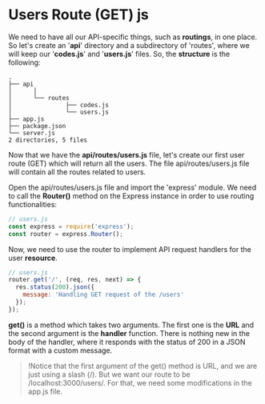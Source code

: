 # Users Route (GET) js

We need to have all our API-specific things, such as **routings**, in one place. So let's create an '**api**' directory and a subdirectory of 'routes', where we will keep our '**codes.js**' and '**users.js**' files. So, the **structure** is the following:
```
.
├── api
│      │
│      └── routes
│               ├── codes.js
│               └── users.js
├── app.js
├── package.json
└── server.js
2 directories, 5 files
```

Now that we have the **api/routes/users.js** file, let's create our first user route (GET) which will return all the users. The file api/routes/users.js file will contain all the routes related to users. 

Open the api/routes/users.js file and import the 'express' module. We need to call the **Router()** method on the Express instance in order to use routing functionalities:

```js
// users.js
const express = require('express');
const router = express.Router();
```

Now, we need to use the router to implement API request handlers for the user **resource**.

```js
// users.js
router.get('/', (req, res, next) => {
  res.status(200).json({
    message: 'Handling GET request of the /users'
  });
});
```

**get()** is a method which takes two arguments. The first one is the **URL** and the second argument is the **handler** function. There is nothing new in the body of the handler, where it responds with the status of 200 in a JSON format with a custom message.

>!Notice that the first argument of the get() method is URL, and we are just using a slash (/). But we want our route to be /localhost:3000/users/. For that, we need some modifications in the app.js file.

